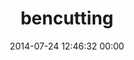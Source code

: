 ---
title: "bencutting"
date: 2014-07-24 12:46:32 00:00
permalink: /bencutting
twitter: ""
likes: [2365]
id: 2312
gravatar: "http://www.gravatar.com/avatar/ebaed26568279ea296203d828450ff6b"
---